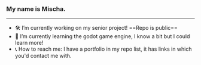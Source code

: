 ### My name is Mischa.
---
- 🛠️ I’m currently working on my senior project! ==Repo is public==
- 🌱 I’m currently learning the godot game engine, I know a bit but I could learn more!
- 📞 How to reach me: I have a portfolio in my repo list, it has links in which you'd contact me with.
